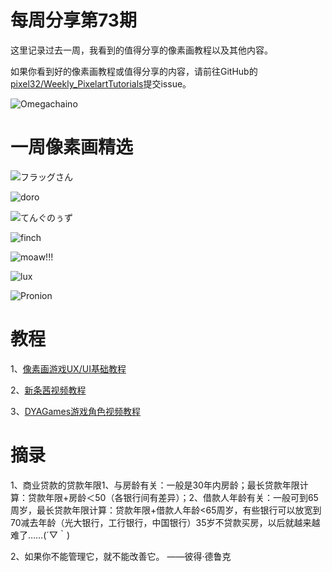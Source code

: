 # 每周分享第73期

这里记录过去一周，我看到的值得分享的像素画教程以及其他内容。

如果你看到好的像素画教程或值得分享的内容，请前往GitHub的[pixel32/Weekly_PixelartTutorials](https://github.com/pixel32/Weekly_PixelartTutorials "pixel32/Weekly_PixelartTutorials")提交issue。

![Omegachaino](https://pbs.twimg.com/media/ETgJL4MX0AEuYWx?format=png&name=large)

# 一周像素画精选

![フラッグさん
](https://pbs.twimg.com/media/ETY2byFUUAE_RMy?format=png&name=large)

![doro
](https://pbs.twimg.com/media/ETepAwuUwAE4lun?format=jpg&name=large)

![てんぐのぅず
](https://pbs.twimg.com/media/ETdB_YrUYAEnCM9?format=png&name=small)

![finch
](https://pbs.twimg.com/media/ETe0Ob9UEAEJTDG?format=png&name=medium)

![moaw!!! 
](https://pbs.twimg.com/media/ETCxQoaXQAMQwN3?format=png&name=small)

![lux
](https://pbs.twimg.com/media/ETWUJmNWkAE9E8y?format=png&name=medium)

![Pronion
](https://pbs.twimg.com/media/EThOWWoXkAEEFin?format=png&name=900x900)

# 教程

1、[像素画游戏UX/UI基础教程](https://mp.weixin.qq.com/s/QtKxg-mtCXjWh0WvQzM1eA)

2、[新条茜视频教程](https://mp.weixin.qq.com/s/gbBOI5aZ00f5VqKAnss-cg)

3、[DYAGames游戏角色视频教程](https://mp.weixin.qq.com/s/kiUrGNV6-wDBCtqUTSo57Q)

# 摘录

1、商业贷款的贷款年限1、与房龄有关：一般是30年内房龄；最长贷款年限计算：贷款年限+房龄＜50（各银行间有差异）；2、借款人年龄有关：一般可到65周岁，最长贷款年限计算：贷款年限+借款人年龄<65周岁，有些银行可以放宽到70减去年龄（光大银行，工行银行，中国银行）35岁不贷款买房，以后就越来越难了……(´▽｀)

2、如果你不能管理它，就不能改善它。
——彼得·德鲁克